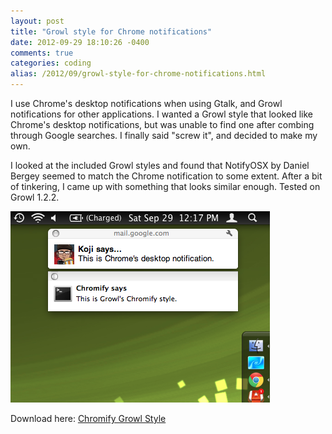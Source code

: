 ```yaml
---
layout: post
title: "Growl style for Chrome notifications"
date: 2012-09-29 18:10:26 -0400
comments: true
categories: coding
alias: /2012/09/growl-style-for-chrome-notifications.html
---
```


I use Chrome's desktop notifications when using Gtalk, and Growl notifications for other applications. I wanted a Growl style that looked like Chrome's desktop notifications, but was unable to find one after combing through Google searches. I finally said "screw it", and decided to make my own.

<!--more-->

I looked at the included Growl styles and found that NotifyOSX by Daniel Bergey seemed to match the Chrome notification to some extent. After a bit of tinkering, I came up with something that looks similar enough. Tested on Growl 1.2.2.

![](/images/2012-09-29/01.png)

Download here: [Chromify Growl Style](http://www.techorganic.com/software/Chromify.zip)
